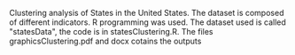 Clustering analysis of States in the United States. The dataset is composed of different indicators. R programming was used.
The dataset used is called "statesData", the code is in statesClustering.R. The files graphicsClustering.pdf and docx cotains the outputs
